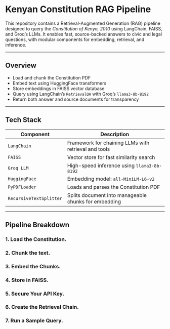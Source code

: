 #  Kenyan Constitution RAG Pipeline

This repository contains a Retrieval-Augmented Generation (RAG) pipeline designed to query the *Constitution of Kenya, 2010* using LangChain, FAISS, and Groq’s LLMs. It enables fast, source-backed answers to civic and legal questions, with modular components for embedding, retrieval, and inference.

---

##  Overview

- Load and chunk the Constitution PDF
- Embed text using HuggingFace transformers
- Store embeddings in FAISS vector database
- Query using LangChain’s `RetrievalQA` with Groq’s `llama3-8b-8192`
- Return both answer and source documents for transparency

---

## Tech Stack

| Component            | Description                                                                 |
|---------------------|-----------------------------------------------------------------------------|
| `LangChain`         | Framework for chaining LLMs with retrieval and tools                        |
| `FAISS`             | Vector store for fast similarity search                                     |
| `Groq LLM`          | High-speed inference using `llama3-8b-8192`                                 |
| `HuggingFace`       | Embedding model: `all-MiniLM-L6-v2`                                         |
| `PyPDFLoader`       | Loads and parses the Constitution PDF                                       |
| `RecursiveTextSplitter` | Splits document into manageable chunks for embedding                  |

---

##  Pipeline Breakdown

### 1.  Load the Constitution.
### 2.  Chunk the text.
### 3.  Embed the Chunks.
### 4.  Store in FAISS.
### 5.  Secure Your API Key.
### 6.  Create the Retrieval Chain.
### 7.  Run a Sample Query.



